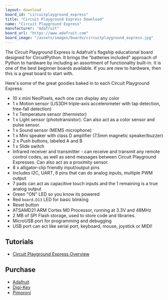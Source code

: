 ```yaml
---
layout: download
board_id: "circuitplayground_express"
title: "Circuit Playground Express Download"
name: "Circuit Playground Express"
manufacturer: "Adafruit"
board_url: "https://www.adafruit.com"
board_image: "/assets/images/boards/circuitplayground_express.jpg"
---
```


The Circuit Playground Express is Adafruit's flagship educational board designed for CircuitPython.
It brings the "batteries included" approach of Python to hardware by including an assortment of
functionality built-in. It is one of the best beginner boards available. If you are new to hardware,
then this is a great board to start with.

Here's some of the great goodies baked in to each Circuit Playground Express:

* 10 x mini NeoPixels, each one can display any color
* 1 x Motion sensor (LIS3DH triple-axis accelerometer with tap detection, free-fall detection)
* 1 x Temperature sensor (thermistor)
* 1 x Light sensor (phototransistor). Can also act as a color sensor and pulse sensor.
* 1 x Sound sensor (MEMS microphone)
* 1 x Mini speaker with class D amplifier (7.5mm magnetic speaker/buzzer)
* 2 x Push buttons, labeled A and B
* 1 x Slide switch
* Infrared receiver and transmitter - can receive and transmit any remote control codes, as well as send messages between Circuit Playground Expresses. Can also act as a proximity sensor.
* 8 x alligator-clip friendly input/output pins
* Includes I2C, UART, 8 pins that can do analog inputs, multiple PWM output
* 7 pads can act as capacitive touch inputs and the 1 remaining is a true analog output
* Green "ON" LED so you know its powered
* Red `board.D13` LED for basic blinking
* Reset button
* ATSAMD21 ARM Cortex M0 Processor, running at 3.3V and 48MHz
* 2 MB of SPI Flash storage, used  to store code and libraries.
* MicroUSB port for programming and debugging
* USB port can act like serial port, keyboard, mouse, joystick or MIDI!

## Tutorials
* [Circuit Playground Express Overview](https://learn.adafruit.com/adafruit-circuit-playground-express)

## Purchase
* [Adafruit](https://www.adafruit.com/product/3333)
* [Digi-Key](https://www.digikey.com/short/p88cfj)
* [Pimoroni](https://shop.pimoroni.com/products/circuit-playground-express-developer-edition)
